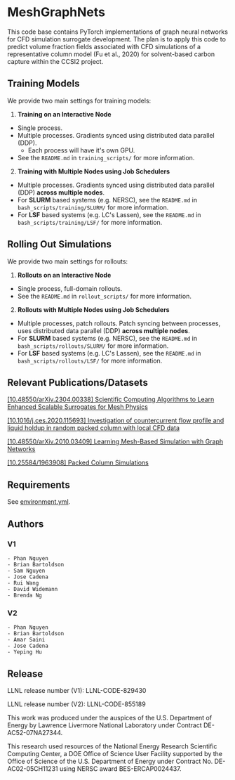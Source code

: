# MeshGraphNets

This code base contains PyTorch implementations of graph neural networks for CFD simulation surrogate development. The plan is to apply this code to predict volume fraction fields associated with CFD simulations of a representative column model (Fu et al., 2020) for solvent-based carbon capture within the CCSI2 project.

## Training Models

We provide two main settings for training models:

1. **Training on an Interactive Node**
  - Single process.
  - Multiple processes. Gradients synced using distributed data parallel (DDP).
    - Each process will have it's own GPU.
  - See the `README.md` in `training_scripts/` for more information.
  
2. **Training with Multiple Nodes using Job Schedulers**
  - Multiple processes. Gradients synced using distributed data parallel (DDP) **across multiple nodes**.
  - For **SLURM** based systems (e.g. NERSC), see the `README.md` in `bash_scripts/training/SLURM/` for more information.
  - For **LSF** based systems (e.g. LC's Lassen), see the `README.md` in `bash_scripts/training/LSF/` for more information. 

## Rolling Out Simulations

We provide two main settings for rollouts:

1. **Rollouts on an Interactive Node**
  - Single process, full-domain rollouts.
  - See the `README.md` in `rollout_scripts/` for more information.
  
2. **Rollouts with Multiple Nodes using Job Schedulers**
  - Multiple processes, patch rollouts. Patch syncing between processes, uses distributed data parallel (DDP) **across multiple nodes**.
  - For **SLURM** based systems (e.g. NERSC), see the `README.md` in `bash_scripts/rollouts/SLURM/` for more information.
  - For **LSF** based systems (e.g. LC's Lassen), see the `README.md` in `bash_scripts/rollouts/LSF/` for more information. 

## Relevant Publications/Datasets

[[10.48550/arXiv.2304.00338] Scientific Computing Algorithms to Learn Enhanced Scalable Surrogates for Mesh Physics](https://arxiv.org/abs/2304.00338)

[[10.1016/j.ces.2020.115693] Investigation of countercurrent flow profile and liquid holdup in random packed column with local CFD data](https://www.sciencedirect.com/science/article/pii/S0009250920302256)

[[10.48550/arXiv.2010.03409] Learning Mesh-Based Simulation with Graph Networks](https://arxiv.org/abs/2010.03409)

[[10.25584/1963908] Packed Column Simulations](https://data.pnnl.gov/group/nodes/dataset/33472)

## Requirements
See [environment.yml](environment.yml).

## Authors

### V1
    - Phan Nguyen
    - Brian Bartoldson
    - Sam Nguyen
    - Jose Cadena
    - Rui Wang
    - David Widemann
    - Brenda Ng

### V2
    - Phan Nguyen
    - Brian Bartoldson
    - Amar Saini
    - Jose Cadena
    - Yeping Hu

## Release

LLNL release number (V1): LLNL-CODE-829430

LLNL release number (V2): LLNL-CODE-855189

This work was produced under the auspices of the U.S. Department of Energy by Lawrence Livermore National Laboratory under Contract DE-AC52-07NA27344.

This research used resources of the National Energy Research Scientific Computing Center, a DOE Office of Science User Facility supported by the Office of Science of the U.S. Department of Energy under Contract No. DE-AC02-05CH11231 using NERSC award BES-ERCAP0024437. 

